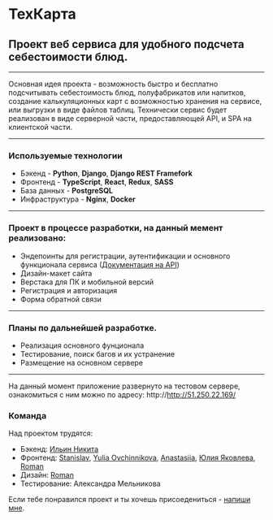 # ТехКарта
  
## Проект веб сервиса для удобного подсчета себестоимости блюд.

---
 Основная идея проекта - возможность быстро и бесплатно подсчитывать себестоимость блюд, полуфабрикатов или напитков, создание калькуляционных карт с возможностью хранения на сервисе, или выгрузки в виде файлов таблиц. Технически сервис будет реализован в виде серверной части, предоставляющей API, и SPA на клиентской части.
 
---

### Используемые технологии

<ul>
  <li>Бэкенд - <b>Python</b>, <b>Django</b>, <b>Django REST Framefork</b> </li>
  <li>Фронтенд - <b>TypeScript</b>, <b>React</b>, <b>Redux</b>, <b>SASS</b></li>
  <li>База данных - <b>PostgreSQL</b></li>
  <li>Инфраструктура  - <b>Nginx</b>, <b>Docker</b></li>
</ul>

---

### Проект в процессе разработки, на данный мемент реализовано:

 <ul>
  <li>Эндепоинты для регистрации, аутентификации и основного функционала сервиса (<a href="http://51.250.22.169/redoc/">Документация на API</a>)</li>
  <li>Дизайн-макет сайта</li>
  <li>Верстака для ПК и мобильной версий</li>
  <li>Регистрация и авторизация</li>
  <li>Форма обратной связи</li>
</ul>

---

### Планы по дальнейшей разработке.


<ul>
  <li>Реализация основного фунционала</li>
  <li>Тестирование, поиск багов и их устранение</li>
  <li>Размещение на основном сервере</li>
</ul>

---

На данный момент приложение развернуто на тестовом сервере, ознакомиться с ним можно по адресу: http://http://51.250.22.169/


### Команда

Над проектом трудятся:
<ul>
  <li>Бэкенд: <a href="https://github.com/ilinNE">Ильин Никита</a></li>
  <li>Фронтенд:  <a href="https://github.com/TarStaBor">Stanislav</a>, <a href="https://github.com/YuliaOvchinnikova">Yulia Ovchinnikova</a>, <a href="https://github.com/NastiaShh">Anastasiia</a>, <a href="https://github.com/yuliaiakovleva">Юлия Яковлева</a>, <a href="https://github.com/GudRom">Roman</a></li> 
  <li>Дизайн: <a href="https://github.com/GudRom">Roman</a></li>
  <li>Тестирование: Александра Мельникова</li>
</ul>

Если тебе понравился проект и ты хочешь присоедениться - <a href="https://t.me/Ilin_ne">напиши мне</a>. 

